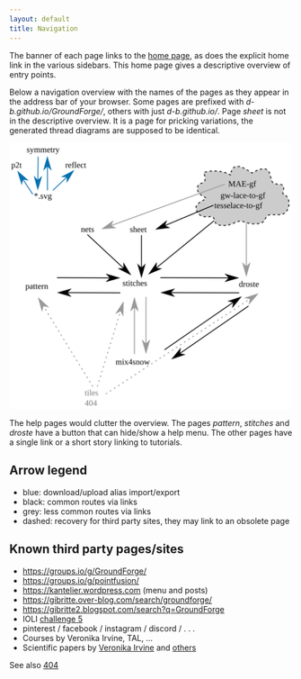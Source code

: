 ```yaml
---
layout: default
title: Navigation
---
```


The banner of each page links to the [home page](https://d-bl.github.io/),
as does the explicit home link in the various sidebars.
This home page gives a descriptive overview of entry points.

Below a navigation overview with the names of the pages as they appear in the address bar of your browser.
Some pages are prefixed with _d-b.github.io/GroundForge/_, others with just _d-b.github.io/_.
Page _sheet_ is not in the descriptive overview.
It is a page for pricking variations, the generated thread diagrams are supposed to be identical.

![navigation.svg](navigation.svg)

The help pages would clutter the overview.
The pages _pattern_, _stitches_ and _droste_ have a button that can hide/show a help menu.
The other pages have a single link or a short story linking to tutorials.

Arrow legend
------------

* blue: download/upload alias import/export
* black: common routes via links
* grey: less common routes via links
* dashed: recovery for third party sites, they may link to an obsolete page

Known third party pages/sites
-----------------------------

* https://groups.io/g/GroundForge/
* https://groups.io/g/pointfusion/
* https://kantelier.wordpress.com (menu and posts)
* https://gibritte.over-blog.com/search/groundforge/
* https://gibritte2.blogspot.com/search?q=GroundForge
* IOLI [challenge 5](https://lacechallenge.internationalorganizationoflace.org/#h.ouc3mhbkvsi5)
* pinterest / facebook / instagram / discord / . . .
* Courses by Veronika Irvine, TAL, ...
* Scientific papers by [Veronika Irvine](https://orcid.org/0000-0002-9455-8712) and [others](https://dl.acm.org/doi/10.1145/3689050.3704957)

See also [404](https://d-bl.github.io/GroundForge/404)

